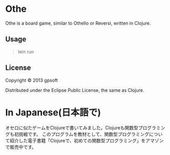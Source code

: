 # Othe

Othe is a board game, similar to Othello or Reversi, written in Clojure.

## Usage

>lein run

## License

Copyright © 2013 gpsoft

Distributed under the Eclipse Public License, the same as Clojure.

# In Japanese(日本語で)

オセロに似たゲームをClojureで書いてみました。Clojureも関数型プログラミングも初挑戦です。
このプログラムを教材として、関数型プログラミングについて紹介した電子書籍「Clojureで、初めての関数型プログラミング」をアマゾンで販売中です。
